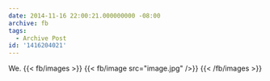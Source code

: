 ```yaml
---
date: 2014-11-16 22:00:21.000000000 -08:00
archive: fb
tags: 
  - Archive Post
id: '1416204021'
---
```


We.
{{< fb/images >}}
{{< fb/image src="image.jpg" />}}
{{< /fb/images >}}
